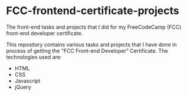 # FCC-frontend-certificate-projects
The front-end tasks and projects that I did for my FreeCodeCamp (FCC) front-end developer certificate.

This repository contains various tasks and projects that I have done in process of getting the "FCC Front-end Developer" Certificate.
The technologies used are:
* HTML
* CSS
* Javascript
* jQuery
